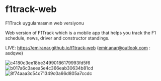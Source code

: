 # f1track-web
F1Track uygulamasının web versiyonu

Web version of F1Track which is a mobile app that helps you track the F1 schedule, news, driver and constructor standings.

LIVE: https://emiranar.github.io/f1track-web (emir.anar@outlook.com : asdqwe)

![c4180c3ee18be34990186179993fd5f6](https://user-images.githubusercontent.com/34454671/155846155-8c4598e3-827a-497d-b9e4-4689df9b380a.png)
![b017a6c3aeea5e4c366eab30634b81cd](https://user-images.githubusercontent.com/34454671/155846158-f28ffec9-5724-47d5-af08-42a5af6c3265.png)
![8f74aaa3c54c71349c0a66d805a7ccdc](https://user-images.githubusercontent.com/34454671/155846160-e85bf31e-e216-4053-a20f-1d303fdc7583.png)

